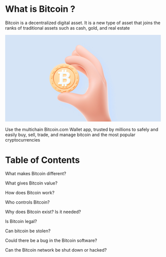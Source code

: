 # What is Bitcoin ?

 Bitcoin is a decentralized digital asset. It is a new type of asset that joins the ranks of traditional assets such as cash, gold, and real estate

![alt text](image1.webp)

 Use the multichain Bitcoin.com Wallet app, trusted by millions to safely and easily buy, sell, trade, and manage bitcoin and the most popular cryptocurrencies

# Table of Contents

 What makes Bitcoin different?

 What gives Bitcoin value?

 How does Bitcoin work?

 Who controls Bitcoin?

 Why does Bitcoin exist? Is it needed?

 Is Bitcoin legal?

 Can bitcoin be stolen?

 Could there be a bug in the Bitcoin software?

 Can the Bitcoin network be shut down or hacked?
